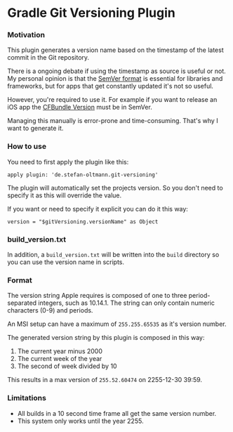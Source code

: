 # Gradle Git Versioning Plugin

### Motivation

This plugin generates a version name based on the timestamp of the latest commit in the Git repository.

There is a ongoing debate if using the timestamp as source is useful or not. My personal opinion is that the
[SemVer format](https://semver.org) is essential for libraries and frameworks, but for apps that get constantly updated
it's not so useful.

However, you're required to use it. For example if you want to release an iOS app
the [CFBundle Version](https://developer.apple.com/documentation/bundleresources/information_property_list/cfbundleversion)
must be in SemVer.

Managing this manually is error-prone and time-consuming. That's why I want to generate it.

### How to use

You need to first apply the plugin like this:

```
apply plugin: 'de.stefan-oltmann.git-versioning'
```

The plugin will automatically set the projects version. So you don't need to specify it as this will override the value.

If you want or need to specify it explicit you can do it this way:

```
version = "$gitVersioning.versionName" as Object
```

### build_version.txt

In addition, a `build_version.txt` will be written into the `build` directory so you can use the version name in
scripts.

### Format

The version string Apple requires is composed of one to three period-separated integers, such as 10.14.1.
The string can only contain numeric characters (0-9) and periods.

An MSI setup can have a maximum of `255.255.65535` as it's version number.

The generated version string by this plugin is composed in this way:

1. The current year minus 2000
2. The current week of the year
3. The second of week divided by 10

This results in a max version of `255.52.60474` on 2255-12-30 39:59.

### Limitations

- All builds in a 10 second time frame all get the same version number.
- This system only works until the year 2255.
